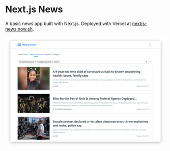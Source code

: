 # Next.js News

A basic news app built with Next.js. Deployed with Vercel at [nextjs-news.now.sh](https://nextjs-news.now.sh/).

![Site Demo](site_demo.png)
